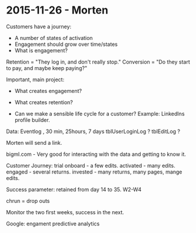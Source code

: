 # 2015-11-26 - Morten

 Customers have a journey:
  - A number of states of activation
  - Engagement should grow over time/states
  - What is engagement?

  Retention =  "They log in, and don't really stop."
  Conversion = "Do they start to pay, and maybe keep paying?"

Important, main project:
  - What creates engagement?
  - What creates retention?

  - Can we make a sensible life cycle for a customer?
    Example: LinkedIns profile builder.


Data:
Eventlog , 30 min, 25hours, 7 days
tblUserLoginLog ?
tblEditLog ?

Morten will send a link.


bigml.com - Very good for interacting with the data and getting to know it.


Customer Journey:
trial
onboard - a few edits.
activated - many edits.
engaged - several returns.
invested - many returns, many pages, mange edits.

Success parameter:
retained from day 14 to 35.
W2-W4

chrun = drop outs

Monitor the two first weeks, success in the next.


Google:
engament
predictive analytics